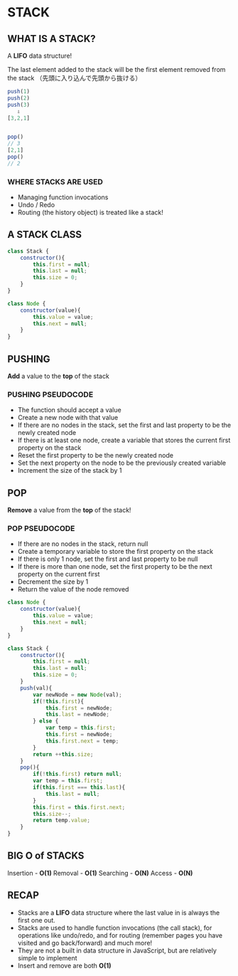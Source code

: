 # STACK

## WHAT IS A STACK?
A __LIFO__ data structure!  

The last element added to the stack will be the first element removed from the stack
（先頭に入り込んで先頭から抜ける）
```javascript
push(1)
push(2)
push(3)
   ⇩
[3,2,1]   


pop()
// 3
[2,1]
pop()
// 2
```

### WHERE STACKS ARE USED
- Managing function invocations
- Undo / Redo
- Routing (the history object) is treated like a stack!

## A STACK CLASS
```javascript
class Stack {
    constructor(){
        this.first = null;
        this.last = null;
        this.size = 0;
    }
}
```
```javascript
class Node {
    constructor(value){
        this.value = value;
        this.next = null;
    }
}
```
## PUSHING
__Add__ a value to the __top__ of the stack

### PUSHING PSEUDOCODE
- The function should accept a value
- Create a new node with that value
- If there are no nodes in the stack, set the first and last property to be the newly created node 
- If there is at least one node, create a variable that stores the current first property on the stack
- Reset the first property to be the newly created node
- Set the next property on the node to be the previously created variable
- Increment the size of the stack by 1

## POP
__Remove__ a value from the __top__ of the stack!

### POP PSEUDOCODE
- If there are no nodes in the stack, return null
- Create a temporary variable to store the first property on the stack
- If there is only 1 node, set the first and last property to be null
- If there is more than one node, set the first property to be the next property on the current first
- Decrement the size by 1
- Return the value of the node removed


```javascript
class Node {
    constructor(value){
        this.value = value;
        this.next = null;
    }
}

class Stack {
    constructor(){
        this.first = null;
        this.last = null;
        this.size = 0;
    }
    push(val){
        var newNode = new Node(val);
        if(!this.first){
            this.first = newNode;
            this.last = newNode;
        } else {
            var temp = this.first;
            this.first = newNode;
            this.first.next = temp;
        }
        return ++this.size;
    }
    pop(){
        if(!this.first) return null;
        var temp = this.first;
        if(this.first === this.last){
            this.last = null;
        }
        this.first = this.first.next;
        this.size--;
        return temp.value;
    }
}
```

## BIG O of STACKS
Insertion -   __O(1)__
Removal -   __O(1)__
Searching -   __O(N)__
Access -   __O(N)__


## RECAP
- Stacks are a __LIFO__ data structure where the last value in is always the first one out.
- Stacks are used to handle function invocations (the call stack), for operations like undo/redo, and for routing (remember pages you have visited and go back/forward) and much more!
- They are not a built in data structure in JavaScript, but are relatively simple to implement
- Insert and remove are both __O(1)__
